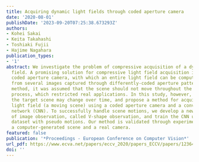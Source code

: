 ```yaml
---
title: Acquiring dynamic light fields through coded aperture camera
date: '2020-08-01'
publishDate: '2023-09-20T07:25:38.673293Z'
authors:
- Kohei Sakai
- Keita Takahashi
- Toshiaki Fujii
- Hajime Nagahara
publication_types:
- '1'
abstract: We investigate the problem of compressive acquisition of a dynamic light
  field. A promising solution for compressive light field acquisition is to use a
  coded aperture camera, with which an entire light field can be computationally reconstructed
  from several images captured through differently-coded aperture patterns. With this
  method, it was assumed that the scene should not move throughout the complete acquisition
  process, which restricted real applications. In this study, however, we assume that
  the target scene may change over time, and propose a method for acquiring a dynamic
  light field (a moving scene) using a coded aperture camera and a convolutional neural
  network (CNN). To successfully handle scene motions, we develop a new configuration
  of image observation, called V-shape observation, and train the CNN using a dynamic-light-field
  dataset with pseudo motions. Our method is validated through experiments using both
  a computer-generated scene and a real camera.
featured: false
publication: '*Proceedings - European Conference on Computer Vision*'
url_pdf: https://www.ecva.net/papers/eccv_2020/papers_ECCV/papers/123640358.pdf
doi: ''
---
```


